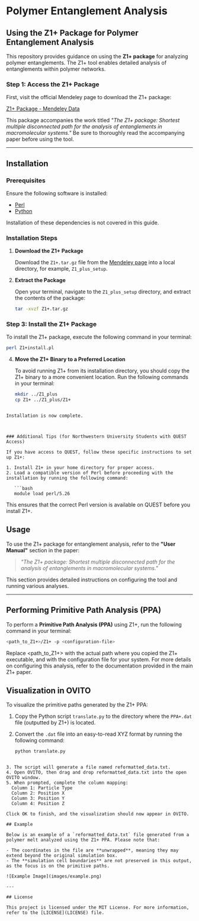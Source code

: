 # Polymer Entanglement Analysis

## Using the Z1+ Package for Polymer Entanglement Analysis

This repository provides guidance on using the **Z1+ package** for analyzing polymer entanglements. The Z1+ tool enables detailed analysis of entanglements within polymer networks.

### Step 1: Access the Z1+ Package

First, visit the official Mendeley page to download the Z1+ package:

[Z1+ Package - Mendeley Data](https://data.mendeley.com/datasets/m425t6xtwr/1)

This package accompanies the work titled *"The Z1+ package: Shortest multiple disconnected path for the analysis of entanglements in macromolecular systems."* Be sure to thoroughly read the accompanying paper before using the tool.

---

## Installation

### Prerequisites

Ensure the following software is installed:

- [Perl](https://www.perl.org/get.html)
- [Python](https://www.python.org/)

Installation of these dependencies is not covered in this guide.

### Installation Steps

1. **Download the Z1+ Package**

   Download the `Z1+.tar.gz` file from the [Mendeley page](https://data.mendeley.com/datasets/m425t6xtwr/1) into a local directory, for example, `Z1_plus_setup`.

2. **Extract the Package**

   Open your terminal, navigate to the `Z1_plus_setup` directory, and extract the contents of the package:

   ```bash
   tar -xvzf Z1+.tar.gz
   ```

### Step 3: Install the Z1+ Package

To install the Z1+ package, execute the following command in your terminal:

```bash
perl Z1+install.pl
```


4. **Move the Z1+ Binary to a Preferred Location**

   To avoid running Z1+ from its installation directory, you should copy the Z1+ binary to a more convenient location. Run the following commands in your terminal:

   ```bash
   mkdir ../Z1_plus
   cp Z1+ ../Z1_plus/Z1+
```

Installation is now complete.



### Additional Tips (for Northwestern University Students with QUEST Access)

If you have access to QUEST, follow these specific instructions to set up Z1+:

1. Install Z1+ in your home directory for proper access.
2. Load a compatible version of Perl before proceeding with the installation by running the following command:

   ```bash
   module load perl/5.26
```

This ensures that the correct Perl version is available on QUEST before you install Z1+.


## Usage

To use the Z1+ package for entanglement analysis, refer to the **"User Manual"** section in the paper:

> *"The Z1+ package: Shortest multiple disconnected path for the analysis of entanglements in macromolecular systems."*

This section provides detailed instructions on configuring the tool and running various analyses.

---

## Performing Primitive Path Analysis (PPA)

To perform a **Primitive Path Analysis (PPA)** using Z1+, run the following command in your terminal:

```bash
<path_to_Z1+>/Z1+ -p <configuration-file>
```

Replace <path_to_Z1+> with the actual path where you copied the Z1+ executable, and <configuration-file> with the configuration file for your system. For more details on configuring this analysis, refer to the documentation provided in the main Z1+ paper.


## Visualization in OVITO

To visualize the primitive paths generated by the Z1+ PPA:

1. Copy the Python script `translate.py` to the directory where the `PPA+.dat` file (outputted by Z1+) is located.
2. Convert the `.dat` file into an easy-to-read XYZ format by running the following command:

   ```bash
   python translate.py
```

3. The script will generate a file named reformatted_data.txt.
4. Open OVITO, then drag and drop reformatted_data.txt into the open OVITO window.
5. When prompted, complete the column mapping:
  Column 1: Particle Type
  Column 2: Position X
  Column 3: Position Y
  Column 4: Position Z

Click OK to finish, and the visualization should now appear in OVITO.

## Example

Below is an example of a `reformatted_data.txt` file generated from a polymer melt analyzed using the Z1+ PPA. Please note that:

- The coordinates in the file are **unwrapped**, meaning they may extend beyond the original simulation box.
- The **simulation cell boundaries** are not preserved in this output, as the focus is on the primitive paths.

![Example Image](images/example.png)

---

## License

This project is licensed under the MIT License. For more information, refer to the [LICENSE](LICENSE) file.


